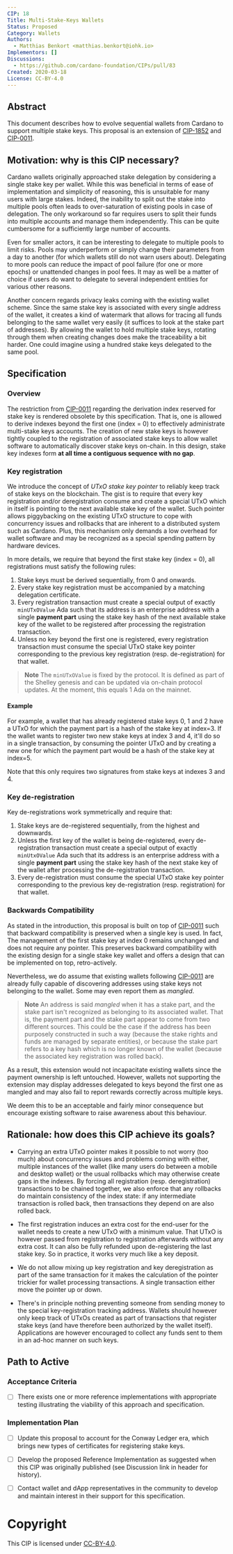 ```yaml
---
CIP: 18
Title: Multi-Stake-Keys Wallets 
Status: Proposed
Category: Wallets
Authors:
  - Matthias Benkort <matthias.benkort@iohk.io>
Implementors: []
Discussions:
  - https://github.com/cardano-foundation/CIPs/pull/83
Created: 2020-03-18
License: CC-BY-4.0
---
```


## Abstract

This document describes how to evolve sequential wallets from Cardano to support multiple stake keys. This proposal is an extension of [CIP-1852] and [CIP-0011].

## Motivation: why is this CIP necessary?

Cardano wallets originally approached stake delegation by considering a single stake key per wallet. While this was beneficial in terms of ease of implementation and simplicity of reasoning, this is unsuitable for many users with large stakes. Indeed, the inability to split out the stake into multiple pools often leads to over-saturation of existing pools in case of delegation. The only workaround so far requires users to split their funds into multiple accounts and manage them independently. This can be quite cumbersome for a sufficiently large number of accounts. 

Even for smaller actors, it can be interesting to delegate to multiple pools to limit risks. Pools may underperform or simply change their parameters from a day to another (for which wallets still do not warn users about). Delegating to more pools can reduce the impact of pool failure (for one or more epochs) or unattended changes in pool fees. It may as well be a matter of choice if users do want to delegate to several independent entities for various other reasons.

Another concern regards privacy leaks coming with the existing wallet scheme. Since the same stake key is associated with every single address of the wallet, it creates a kind of watermark that allows for tracing all funds belonging to the same wallet very easily (it suffices to look at the stake part of addresses). By allowing the wallet to hold multiple stake keys, rotating through them when creating changes does make the traceability a bit harder. One could imagine using a hundred stake keys delegated to the same pool.

## Specification

### Overview

The restriction from [CIP-0011] regarding the derivation index reserved for stake key is rendered obsolete by this specification. That is, one is allowed to derive indexes beyond the first one (index = 0) to effectively administrate multi-stake keys accounts. The creation of new stake keys is however tightly coupled to the registration of associated stake keys to allow wallet software to automatically discover stake keys on-chain. In this design, stake key indexes form **at all time a contiguous sequence with no gap**.

### Key registration

We introduce the concept of _UTxO stake key pointer_ to reliably keep track of stake keys on the blockchain. The gist is to require that every key registration and/or deregistration consume and create a special UTxO which in itself is pointing to the next available stake key of the wallet. Such pointer allows piggybacking on the existing UTxO structure to cope with concurrency issues and rollbacks that are inherent to a distributed system such as Cardano. Plus, this mechanism only demands a low overhead for wallet software and may be recognized as a special spending pattern by hardware devices. 

In more details, we require that beyond the first stake key (index = 0), all registrations must satisfy the following rules:

1. Stake keys must be derived sequentially, from 0 and onwards.
1. Every stake key registration must be accompanied by a matching delegation certificate. 
1. Every registration transaction must create a special output of exactly `minUTxOValue` Ada such that its address is an enterprise address with a single **payment part** using the stake key hash of the next available stake key of the wallet to be registered after processing the registration transaction. 
1. Unless no key beyond the first one is registered, every registration transaction must consume the special UTxO stake key pointer corresponding to the previous key registration (resp. de-registration) for that wallet.
> **Note** The `minUTxOValue` is fixed by the protocol. It is defined as part of the Shelley genesis and can be updated via on-chain protocol updates. At the moment, this equals 1 Ada on the mainnet. 

#### Example

For example, a wallet that has already registered stake keys 0, 1 and 2 have a UTxO for which the payment part is a hash of the stake key at index=3. If the wallet wants to register two new stake keys at index 3 and 4, it'll do so in a single transaction, by consuming the pointer UTxO and by creating a new one for which the payment part would be a hash of the stake key at index=5. 

Note that this only requires two signatures from stake keys at indexes 3 and 4. 

### Key de-registration

Key de-registrations work symmetrically and require that:

1. Stake keys are de-registered sequentially, from the highest and downwards. 
1. Unless the first key of the wallet is being de-registered, every de-registration transaction must create a special output of exactly `minUtxOValue` Ada such that its address is an enterprise address with a single **payment part** using the stake key hash of the next stake key of the wallet after processing the de-registration transaction.
1. Every de-registration must consume the special UTxO stake key pointer corresponding to the previous key de-registration (resp. registration) for that wallet. 

### Backwards Compatibility

As stated in the introduction, this proposal is built on top of [CIP-0011] such that backward compatibility is preserved when a single key is used. In fact, The management of the first stake key at index 0 remains unchanged and does not require any pointer. This preserves backward compatibility with the existing design for a single stake key wallet and offers a design that can be implemented on top, retro-actively. 

Nevertheless, we do assume that existing wallets following [CIP-0011] are already fully capable of discovering addresses using stake keys not belonging to the wallet. Some may even report them as _mangled_.
> **Note** An address is said _mangled_ when it has a stake part, and the stake part isn't recognized as belonging to its associated wallet. That is, the payment part and the stake part appear to come from two different sources. This could be the case if the address has been purposely constructed in such a way (because the stake rights and funds are managed by separate entities), or because the stake part refers to a key hash which is no longer known of the wallet (because the associated key registration was rolled back).

As a result, this extension would not incapacitate existing wallets since the payment ownership is left untouched. However, wallets not supporting the extension may display addresses delegated to keys beyond the first one as mangled and may also fail to report rewards correctly across multiple keys. 

We deem this to be an acceptable and fairly minor consequence but encourage existing software to raise awareness about this behaviour.


## Rationale: how does this CIP achieve its goals?

- Carrying an extra UTxO pointer makes it possible to not worry (too much) about concurrency issues and problems coming with either, multiple instances of the wallet (like many users do between a mobile and desktop wallet) or the usual rollbacks which may otherwise create gaps in the indexes. By forcing all registration (resp. deregistration) transactions to be chained together, we also enforce that any rollbacks do maintain consistency of the index state: if any intermediate transaction is rolled back, then transactions they depend on are also rolled back. 

- The first registration induces an extra cost for the end-user for the wallet needs to create a new UTxO with a minimum value. That UTxO is however passed from registration to registration afterwards without any extra cost. It can also be fully refunded upon de-registering the last stake key. So in practice, it works very much like a key deposit. 

- We do not allow mixing up key registration and key deregistration as part of the same transaction for it makes the calculation of the pointer trickier for wallet processing transactions. A single transaction either move the pointer up or down. 

- There's in principle nothing preventing someone from sending money to the special key-registration tracking address. Wallets should however only keep track of UTxOs created as part of transactions that register stake keys (and have therefore been authorized by the wallet itself). Applications are however encouraged to collect any funds sent to them in an ad-hoc manner on such keys. 

## Path to Active

### Acceptance Criteria

- [ ] There exists one or more reference implementations with appropriate testing illustrating the viability of this approach and specification.

### Implementation Plan

- [ ] Update this proposal to account for the Conway Ledger era, which brings new types of certificates for registering stake keys.

- [ ] Develop the proposed Reference Implementation as suggested when this CIP was originally published (see Discussion link in header for history).
- [ ] Contact wallet and dApp representatives in the community to develop and maintain interest in their support for this specification.

# Copyright

This CIP is licensed under [CC-BY-4.0](https://creativecommons.org/licenses/by/4.0/legalcode).

[CIP-1852]: https://github.com/cardano-foundation/CIPs/blob/master/CIP-1852
[CIP-0011]: https://github.com/cardano-foundation/CIPs/blob/master/CIP-0011
